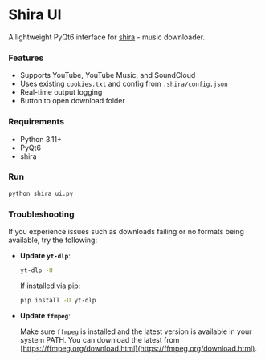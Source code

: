 # Shira UI

A lightweight PyQt6 interface for [shira](https://github.com/KraXen72/shira) - music downloader.

### Features
- Supports YouTube, YouTube Music, and SoundCloud
- Uses existing `cookies.txt` and config from `.shira/config.json`
- Real-time output logging
- Button to open download folder

### Requirements
- Python 3.11+
- PyQt6
- shira

### Run
```bash
python shira_ui.py
```

### Troubleshooting

If you experience issues such as downloads failing or no formats being available, try the following:
- **Update `yt-dlp`**:  
  
  ```bash
  yt-dlp -U
  ```
  If installed via pip:  
  ```bash
  pip install -U yt-dlp
  ```
- **Update `ffmpeg`**:  
  
  Make sure `ffmpeg` is installed and the latest version is available in your system PATH. You can download the latest from [https://ffmpeg.org/download.html](https://ffmpeg.org/download.html).
